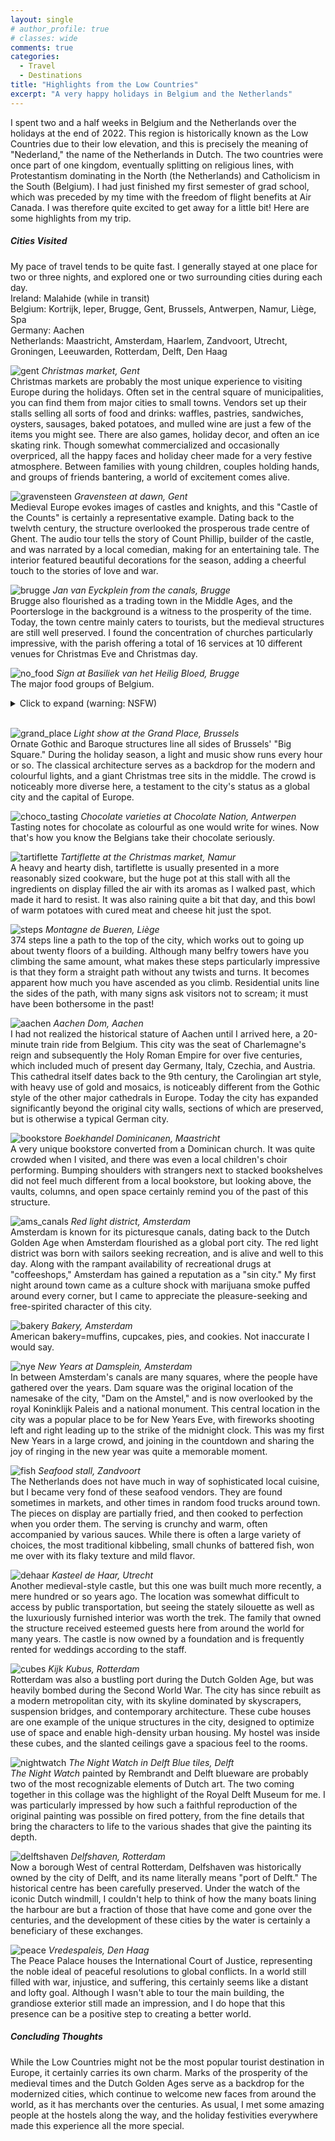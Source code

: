 ```yaml
---
layout: single
# author_profile: true
# classes: wide
comments: true
categories:
  - Travel
  - Destinations
title: "Highlights from the Low Countries"
excerpt: "A very happy holidays in Belgium and the Netherlands"
---
```


I spent two and a half weeks in Belgium and the Netherlands over the holidays at the end of 2022. This region is historically known as the Low Countries due to their low elevation, and this is precisely the meaning of "Nederland," the name of the Netherlands in Dutch. The two countries were once part of one kingdom, eventually splitting on religious lines, with Protestantism dominating in the North (the Netherlands) and Catholicism in the South (Belgium). I had just finished my first semester of grad school, which was preceded by my time with the freedom of flight benefits at Air Canada. I was therefore quite excited to get away for a little bit! Here are some highlights from my trip.

##### Cities Visited
My pace of travel tends to be quite fast. I generally stayed at one place for two or three nights, and explored one or two surrounding cities during each day.  
Ireland: Malahide (while in transit)  
Belgium: Kortrijk, Ieper, Brugge, Gent, Brussels, Antwerpen, Namur, Liège, Spa  
Germany: Aachen  
Netherlands: Maastricht, Amsterdam, Haarlem, Zandvoort, Utrecht, Groningen, Leeuwarden, Rotterdam, Delft, Den Haag


![gent](/images/BENL_trip/IMG_1442.jpeg)
*Christmas market, Gent*  
Christmas markets are probably the most unique experience to visiting Europe during the holidays. Often set in the central square of municipalities, you can find them from major cities to small towns. Vendors set up their stalls selling all sorts of food and drinks: waffles, pastries, sandwiches, oysters, sausages, baked potatoes, and mulled wine are just a few of the items you might see. There are also games, holiday decor, and often an ice skating rink. Though somewhat commercialized and occasionally overpriced, all the happy faces and holiday cheer made for a very festive atmosphere. Between families with young children, couples holding hands, and groups of friends bantering, a world of excitement comes alive. 

![gravensteen](/images/BENL_trip/IMG_1453.jpeg)
*Gravensteen at dawn, Gent*  
Medieval Europe evokes images of castles and knights, and this "Castle of the Counts" is certainly a representative example. Dating back to the twelvth century, the structure overlooked the prosperous trade centre of Ghent. The audio tour tells the story of Count Phillip, builder of the castle, and was narrated by a local comedian, making for an entertaining tale. The interior featured beautiful decorations for the season, adding a cheerful touch to the stories of love and war.

![brugge](/images/BENL_trip/IMG_1498.jpeg)
*Jan van Eyckplein from the canals, Brugge*  
Brugge also flourished as a trading town in the Middle Ages, and the Poortersloge in the background is a witness to the prosperity of the time. Today, the town centre mainly caters to tourists,  but the medieval structures are still well preserved. I found the concentration of churches particularly impressive, with the parish offering a total of 16 services at 10 different venues for Christmas Eve and Christmas day. 

![no_food](/images/BENL_trip/IMG_1483.jpeg)
*Sign at Basiliek van het Heilig Bloed, Brugge*  
The major food groups of Belgium.

<details>
<summary>Click to expand (warning: NSFW) </summary>
<br>

<img src="/images/BENL_trip/IMG_1530.jpeg" alt="nsfw_chocolate">

<i>Self-explanatory, Brugge</i>
</details>
<br>
   
  
![grand_place](/images/BENL_trip/IMG_1578.jpeg)
*Light show at the Grand Place, Brussels*  
Ornate Gothic and Baroque structures line all sides of Brussels' "Big Square." During the holiday season, a light and music show runs every hour or so. The classical architecture serves as a backdrop for the modern and colourful lights, and a giant Christmas tree sits in the middle. The crowd is noticeably more diverse here, a testament to the city's status as a global city and the capital of Europe.

![choco_tasting](/images/BENL_trip/IMG_1606.jpeg)
*Chocolate varieties at Chocolate Nation, Antwerpen*  
Tasting notes for chocolate as colourful as one would write for wines. Now that's how you know the Belgians take their chocolate seriously.

![tartiflette](/images/BENL_trip/IMG_1704.jpeg)
*Tartiflette at the Christmas market, Namur*  
A heavy and hearty dish, tartiflette is usually presented in a more reasonably sized cookware, but the huge pot at this stall with all the ingredients on display filled the air with its aromas as I walked past, which made it hard to resist. It was also raining quite a bit that day, and this bowl of warm potatoes with cured meat and cheese hit just the spot. 

![steps](/images/BENL_trip/IMG_1722.jpeg)
*Montagne de Bueren, Liège*  
374 steps line a path to the top of the city, which works out to going up about twenty floors of a building. Although many belfry towers have you climbing the same amount, what makes these steps particularly impressive is that they form a straight path without any twists and turns. It becomes apparent how much you have ascended as you climb. Residential units line the sides of the path, with many signs ask visitors not to scream; it must have been bothersome in the past! 

![aachen](/images/BENL_trip/IMG_1745.jpeg)
*Aachen Dom, Aachen*  
I had not realized the historical stature of Aachen until I arrived here, a 20-minute train ride from Belgium. This city was the seat of Charlemagne's reign and subsequently the Holy Roman Empire for over five centuries, which included much of present day Germany, Italy, Czechia, and Austria. This cathedral itself dates back to the 9th century, the Carolingian art style, with heavy use of gold and mosaics, is noticeably different from the Gothic style of the other major cathedrals in Europe. Today the city has expanded significantly beyond the original city walls, sections of which are preserved, but is otherwise a typical German city. 

![bookstore](/images/BENL_trip/IMG_1819.JPEG)
*Boekhandel Dominicanen, Maastricht*  
A very unique bookstore converted from a Dominican church. It was quite crowded when I visited, and there was even a local children's choir performing. Bumping shoulders with strangers next to stacked bookshelves did not feel much different from a local bookstore, but looking above, the vaults, columns, and open space certainly remind you of the past of this structure.

![ams_canals](/images/BENL_trip/IMG_1835.JPEG)
*Red light district, Amsterdam*  
Amsterdam is known for its picturesque canals, dating back to the Dutch Golden Age when Amsterdam flourished as a global port city. The red light district was born with sailors seeking recreation, and is alive and well to this day. Along with the rampant availability of recreational drugs at "coffeeshops," Amsterdam has gained a reputation as a "sin city." My first night around town came as a culture shock with marijuana smoke puffed around every corner, but I came to appreciate the pleasure-seeking and free-spirited character of this city. 

![bakery](/images/BENL_trip/IMG_1872.JPEG)
*Bakery, Amsterdam*  
American bakery=muffins, cupcakes, pies, and cookies. Not inaccurate I would say.

![nye](/images/BENL_trip/IMG_1951.JPEG)
*New Years at Damsplein, Amsterdam*  
In between Amsterdam's canals are many squares, where the people have gathered over the years. Dam square was the original location of the namesake of the city, "Dam on the Amstel," and is now overlooked by the royal Koninklijk Paleis and a national monument. This central location in the city was a popular place to be for New Years Eve, with fireworks shooting left and right leading up to the strike of the midnight clock. This was my first New Years in a large crowd, and joining in the countdown and sharing the joy of ringing in the new year was quite a memorable moment.

![fish](/images/BENL_trip/IMG_1977.JPEG)
*Seafood stall, Zandvoort*  
The Netherlands does not have much in way of sophisticated local cuisine, but I became very fond of these seafood vendors. They are found sometimes in markets, and other times in random food trucks around town. The pieces on display are partially fried, and then cooked to perfection when you order them. The serving is crunchy and warm, often accompanied by various sauces. While there is often a large variety of choices, the most traditional kibbeling, small chunks of battered fish, won me over with its flaky texture and mild flavor.

![dehaar](/images/BENL_trip/IMG_2014.JPEG)
*Kasteel de Haar, Utrecht*  
Another medieval-style castle, but this one was built much more recently, a mere hundred or so years ago. The location was somewhat difficult to access by public transportation, but seeing the stately silouette as well as the luxuriously furnished interior was worth the trek. The family that owned the structure received esteemed guests here from around the world for many years. The castle is now owned by a foundation and is frequently rented for weddings according to the staff.

![cubes](/images/BENL_trip/IMG_2104.JPEG)
*Kijk Kubus, Rotterdam*  
Rotterdam was also a bustling port during the Dutch Golden Age, but was heavily bombed during the Second World War. The city has since rebuilt as a modern metropolitan city, with its skyline dominated by skyscrapers, suspension bridges, and contemporary architecture. These cube houses are one example of the unique structures in the city, designed to optimize use of space and enable high-density urban housing. My hostel was inside these cubes, and the slanted ceilings gave a spacious feel to the rooms.

![nightwatch](/images/BENL_trip/IMG_2123.JPEG)
*The Night Watch in Delft Blue tiles, Delft*  
*The Night Watch* painted by Rembrandt and Delft blueware are probably two of the most recognizable elements of Dutch art. The two coming together in this collage was the highlight of the Royal Delft Museum for me. I was particularly impressed by how such a faithful reproduction of the original painting was possible on fired pottery, from the fine details that bring the characters to life to the various shades that give the painting its depth.

![delftshaven](/images/BENL_trip/IMG_2151.JPEG)
*Delfshaven, Rotterdam*  
Now a borough West of central Rotterdam, Delfshaven was historically owned by the city of Delft, and its name literally means "port of Delft." The historical centre has been carefully preserved. Under the watch of the iconic Dutch windmill, I couldn't help to think of how the many boats lining the harbour are but a fraction of those that have come and gone over the centuries, and the development of these cities by the water is certainly a beneficiary of these exchanges. 

![peace](/images/BENL_trip/IMG_2174.JPEG)
*Vredespaleis, Den Haag*  
The Peace Palace houses the International Court of Justice, representing the noble ideal of peaceful resolutions to global conflicts. In a world still filled with war, injustice, and suffering, this certainly seems like a distant and lofty goal. Although I wasn't able to tour the main building, the grandiose exterior still made an impression, and I do hope that this presence can be a positive step to creating a better world.

##### Concluding Thoughts
While the Low Countries might not be the most popular tourist destination in Europe, it certainly carries its own charm. Marks of the prosperity of the medieval times and the Dutch Golden Ages serve as a backdrop for the modernized cities, which continue to welcome new faces from around the world, as it has merchants over the centuries. As usual, I met some amazing people at the hostels along the way, and the holiday festivities everywhere made this experience all the more special. 
